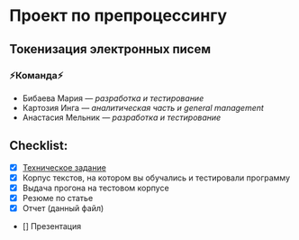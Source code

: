 # Проект по препроцессингу
## Токенизация электронных писем
### :zap:Команда:zap:
* Бибаева Мария — *разработка и тестирование*
* Картозия Инга — *аналитическая часть и general management*
* Анастасия Мельник — *разработка и тестирование*

## Checklist:

- [x] [Техническое задание](./TZ.md)
- [x] Корпус текстов, на котором вы обучались и тестировали программу
- [x] Выдача прогона на тестовом корпусе
- [x] Резюме по статье
- [x] Отчет (данный файл)
- [] Презентация
